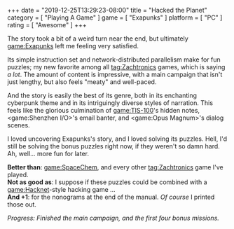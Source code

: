 +++
date = "2019-12-25T13:29:23-08:00"
title = "Hacked the Planet"
category = [ "Playing A Game" ]
game = [ "Exapunks" ]
platform = [ "PC" ]
rating = [ "Awesome" ]
+++

The story took a bit of a weird turn near the end, but ultimately <game:Exapunks> left me feeling very satisfied.

Its simple instruction set and network-distributed parallelism make for fun puzzles; my new favorite among all <tag:Zachtronics> games, which is saying <i>a lot</i>.  The amount of content is impressive, with a main campaign that isn't just lengthy, but also feels "meaty" and well-paced.

And the story is easily the best of its genre, both in its enchanting cyberpunk theme and in its intriguingly diverse styles of narration.  This feels like the glorious culmination of <game:TIS-100>'s hidden notes, <game:Shenzhen I/O>'s email banter, and <game:Opus Magnum>'s dialog scenes.

I loved uncovering Exapunks's story, and I loved solving its puzzles.  Hell, I'd still be solving the bonus puzzles right now, if they weren't so damn hard.  Ah, well... more fun for later.

<b>Better than</b>: <game:SpaceChem>, and every other <tag:Zachtronics> game I've played.  
<b>Not as good as</b>: I suppose if these puzzles could be combined with a <game:Hacknet>-style hacking game ...  
<b>And +1</b>: for the nonograms at the end of the manual.  <i>Of course</i> I printed those out.

<i>Progress: Finished the main campaign, and the first four bonus missions.</i>
